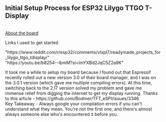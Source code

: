 ## Initial Setup Process for ESP32 Lilygo TTGO T-Display
<br>
<a href= "https://www.lilygo.cc/products/lilygo%C2%AE-ttgo-t-display-1-14-inch-lcd-esp32-control-board">About the board</a>
<br>

<p>Links I used to get started</p>
"https://www.reddit.com/r/esp32/comments/vlxpl7/readymade_projects_for_lilygo_ttgo_tdisplay/" <br>
"https://youtu.be/b8254--ibmM?si=lmYXBd2JqC5Z2a9K"<br>

<p>It took me a while to setup my board because I found out that Espressif recently rolled out a new version 3.0 of their board manager, and I was on the 3.0.1 version (which gave me multiple compiling errors).
At this time, switching back to the 2.17 version solved my problem and gave me immense relief from digging the internet to get my display running. Thanks to this article - https://github.com/Bodmer/TFT_eSPI/issues/3346
<br>
Key Takeaway - Always google your compilation errors if you can't understand what they mean. You're not the first one, and there's almost always someone else who's encountered it before you.
</p>
